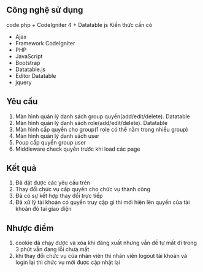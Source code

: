 ## Công nghệ sử dụng 
code php + CodeIgniter 4 + Datatable js
Kiến thức cần có
- Ajax
- Framework CodeIgniter 
- PHP
- JavaScript
- Bootstrap
- Datatable.js
- Editor Datatable
- jquery

## Yêu cầu 
1. Màn hình quản lý danh sách group quyền(add/edit/delete). Datatable
2. Màn hình quản lý danh sách role(add/edit/delete). Datatable
3. Màn hình cấp quyền cho group(1 role có thể nằm trong nhiều group)
4. Màn hình quản lý danh sách user
5. Poup cấp quyền group user
6. Middleware check quyền trước khi load các page

## Kết quả 
1. Đã đặt được các yêu cầu trên 
2. Thay đổi chức vụ cấp quyền cho chức vụ thành công
3. Đã có sự kết hợp thay đổi trực tiếp 
4. Đã xử lý tài khoản có quyền truy cập gì thì mới hiện lên quyền của tài khoản đó tai giao diện

## Nhược điểm 
1. cookie đã chạy được và xóa khi đăng xuất nhưng vẫn đề tự mất đi trong 3 phút vẫn đang lỗi chưa mất
2. khi thay đổi chức vụ của nhân viên thì nhân viên logout tài khoản và login lại thì chức vụ mới được cập nhật lại
